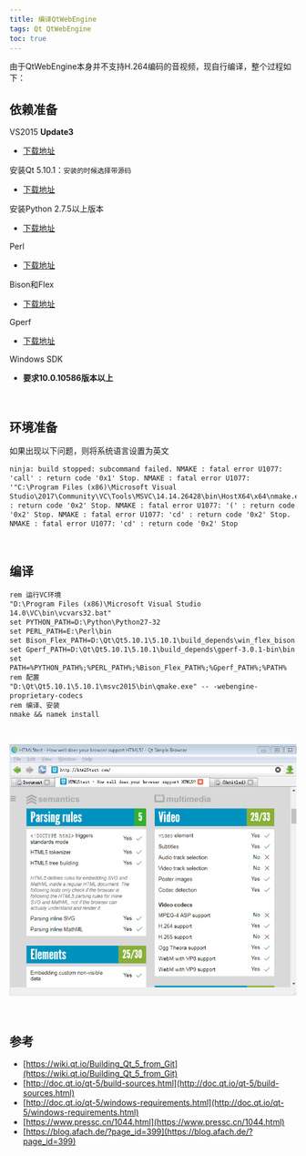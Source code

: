 ```yaml
---
title: 编译QtWebEngine
tags: Qt QtWebEngine
toc: true
---
```


由于QtWebEngine本身并不支持H.264编码的音视频，现自行编译，整个过程如下：

## 依赖准备

VS2015 **Update3**

- [下载地址](https://docs.microsoft.com/en-us/visualstudio/releasenotes/vs2015-update3-vs)

安装Qt 5.10.1：`安装的时候选择带源码`

- [下载地址](http://qt.mirror.constant.com/archive/qt/5.10/5.10.1/submodules/)

安装Python 2.7.5以上版本

- [下载地址](https://www.python.org/downloads/windows/)


Perl

- [下载地址](http://strawberryperl.com/)

Bison和Flex

- [下载地址](https://sourceforge.net/projects/winflexbison/)

Gperf

- [下载地址](http://gnuwin32.sourceforge.net/packages/gperf.htm)

Windows SDK

- **要求10.0.10586版本以上**

<br/>

## 环境准备

如果出现以下问题，则将系统语言设置为英文

```
ninja: build stopped: subcommand failed. NMAKE : fatal error U1077: 'call' : return code '0x1' Stop. NMAKE : fatal error U1077: '"C:\Program Files (x86)\Microsoft Visual Studio\2017\Community\VC\Tools\MSVC\14.14.26428\bin\HostX64\x64\nmake.exe"' : return code '0x2' Stop. NMAKE : fatal error U1077: '(' : return code '0x2' Stop. NMAKE : fatal error U1077: 'cd' : return code '0x2' Stop. NMAKE : fatal error U1077: 'cd' : return code '0x2' Stop 
```



<br/>

## 编译

    rem 运行VC环境
    "D:\Program Files (x86)\Microsoft Visual Studio 14.0\VC\bin\vcvars32.bat"
    set PYTHON_PATH=D:\Python\Python27-32
    set PERL_PATH=E:\Perl\bin
    set Bison_Flex_PATH=D:\Qt\Qt5.10.1\5.10.1\build_depends\win_flex_bison
    set Gperf_PATH=D:\Qt\Qt5.10.1\5.10.1\build_depends\gperf-3.0.1-bin\bin
    set PATH=%PYTHON_PATH%;%PERL_PATH%;%Bison_Flex_PATH%;%Gperf_PATH%;%PATH%
    rem 配置
    "D:\Qt\Qt5.10.1\5.10.1\msvc2015\bin\qmake.exe" -- -webengine-proprietary-codecs
    rem 编译、安装
    nmake && namek install


<br/>

![](/public/files/qtwebengine_1.png)

<br/>



## **参考**

- [https://wiki.qt.io/Building_Qt_5_from_Git](https://wiki.qt.io/Building_Qt_5_from_Git)
- [http://doc.qt.io/qt-5/build-sources.html](http://doc.qt.io/qt-5/build-sources.html)
- [http://doc.qt.io/qt-5/windows-requirements.html](http://doc.qt.io/qt-5/windows-requirements.html)
- [https://www.pressc.cn/1044.html](https://www.pressc.cn/1044.html)
- [https://blog.afach.de/?page_id=399](https://blog.afach.de/?page_id=399)
